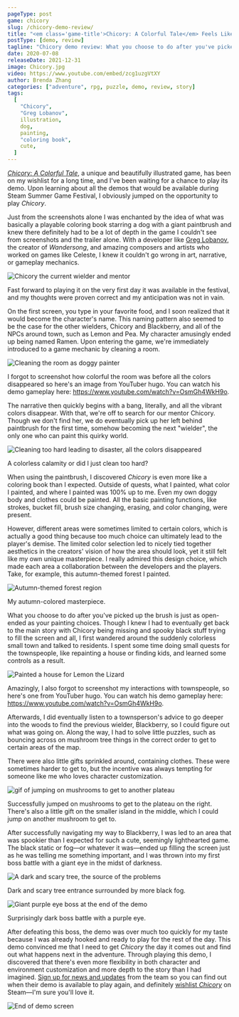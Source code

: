 ```yaml
---
pageType: post
game: chicory
slug: /chicory-demo-review/
title: "<em class='game-title'>Chicory: A Colorful Tale</em> Feels Like a Playable Coloring Book"
postType: [demo, review]
tagline: "Chicory demo review: What you choose to do after you've picked up the brush is as open-ended as your paintings. This demo convinced me I need to get Chicory the day it releases and find out what happens next in the adventure."
date: 2020-07-08
releaseDate: 2021-12-31
image: Chicory.jpg
video: https://www.youtube.com/embed/zcg1uzgVtXY
author: Brenda Zhang
categories: ["adventure", rpg, puzzle, demo, review, story]
tags:
  [
    "Chicory",
    "Greg Lobanov",
    illustration,
    dog,
    painting,
    "coloring book",
    cute,
  ]
---
```


[_Chicory: A Colorful Tale_](http://chicorygame.com/), a unique and beautifully illustrated game, has been on my wishlist for a long time, and I've been waiting for a chance to play its demo. Upon learning about all the demos that would be available during Steam Summer Game Festival, I obviously jumped on the opportunity to play _Chicory_.

Just from the screenshots alone I was enchanted by the idea of what was basically a playable coloring book starring a dog with a giant paintbrush and knew there definitely had to be a lot of depth in the game I couldn't see from screenshots and the trailer alone. With a developer like [Greg Lobanov](https://twitter.com/theBanov), the creator of _Wandersong_, and amazing composers and artists who worked on games like Celeste, I knew it couldn't go wrong in art, narrative, or gameplay mechanics.

![Chicory the current wielder and mentor][image0]

Fast forward to playing it on the very first day it was available in the festival, and my thoughts were proven correct and my anticipation was not in vain.

On the first screen, you type in your favorite food, and I soon realized that it would become the character's name. This naming pattern also seemed to be the case for the other wielders, Chicory and Blackberry, and all of the NPCs around town, such as Lemon and Pea. My character amusingly ended up being named Ramen. Upon entering the game, we're immediately introduced to a game mechanic by cleaning a room.

![Cleaning the room as doggy painter][image1]

<figcaption>I forgot to screenshot how colorful the room was before all the colors disappeared so here's an image from YouTuber hugo. You can watch his demo gameplay here: <a class="animated-link" href="https://www.youtube.com/watch?v=OsmGh4WkH9o">https://www.youtube.com/watch?v=OsmGh4WkH9o</a>.</figcaption>

The narrative then quickly begins with a bang, literally, and all the vibrant colors disappear. With that, we're off to search for our mentor Chicory. Though we don't find her, we do eventually pick up her left behind paintbrush for the first time, somehow becoming the next "wielder", the only one who can paint this quirky world.

![Cleaning too hard leading to disaster, all the colors disappeared][image2]

<figcaption>A colorless calamity or did I just clean too hard?</figcaption>

When using the paintbrush, I discovered _Chicory_ is even more like a coloring book than I expected. Outside of quests, what I painted, what color I painted, and where I painted was 100% up to me. Even my own doggy body and clothes could be painted. All the basic painting functions, like strokes, bucket fill, brush size changing, erasing, and color changing, were present.

However, different areas were sometimes limited to certain colors, which is actually a good thing because too much choice can ultimately lead to the player's demise. The limited color selection led to nicely tied together aesthetics in the creators' vision of how the area should look, yet it still felt like my own unique masterpiece. I really admired this design choice, which made each area a collaboration between the developers and the players. Take, for example, this autumn-themed forest I painted.

![Autumn-themed forest region][image3]

<figcaption>My autumn-colored masterpiece.</figcaption>

What you choose to do after you've picked up the brush is just as open-ended as your painting choices. Though I knew I had to eventually get back to the main story with Chicory being missing and spooky black stuff trying to fill the screen and all, I first wandered around the suddenly colorless small town and talked to residents. I spent some time doing small quests for the townspeople, like repainting a house or finding kids, and learned some controls as a result.

![Painted a house for Lemon the Lizard][image4]

<figcaption>Amazingly, I also forgot to screenshot my interactions with townspeople, so here's one from YouTuber hugo. You can watch his demo gameplay here: <a class="animated-link" href="https://www.youtube.com/watch?v=OsmGh4WkH9o">https://www.youtube.com/watch?v=OsmGh4WkH9o</a>.</figcaption>

Afterwards, I did eventually listen to a townsperson's advice to go deeper into the woods to find the previous wielder, Blackberry, so I could figure out what was going on. Along the way, I had to solve little puzzles, such as bouncing across on mushroom tree things in the correct order to get to certain areas of the map.

There were also little gifts sprinkled around, containing clothes. These were sometimes harder to get to, but the incentive was always tempting for someone like me who loves character customization.

![gif of jumping on mushrooms to get to another plateau][image5]

<figcaption>Successfully jumped on mushrooms to get to the plateau on the right. There's also a little gift on the smaller island in the middle, which I could jump on another mushroom to get to.</figcaption>

After successfully navigating my way to Blackberry, I was led to an area that was spookier than I expected for such a cute, seemingly lighthearted game. The black static or fog—or whatever it was—ended up filling the screen just as he was telling me something important, and I was thrown into my first boss battle with a giant eye in the midst of darkness.

![A dark and scary tree, the source of the problems][image6]

<figcaption>Dark and scary tree entrance surrounded by more black fog.</figcaption>

![Giant purple eye boss at the end of the demo][image7]

<figcaption>Surprisingly dark boss battle with a purple eye.</figcaption>

After defeating this boss, the demo was over much too quickly for my taste because I was already hooked and ready to play for the rest of the day. This demo convinced me that I need to get _Chicory_ the day it comes out and find out what happens next in the adventure. Through playing this demo, I discovered that there's even more flexibility in both character and environment customization and more depth to the story than I had imagined. [Sign up for news and updates](https://phantasmaburbia.us5.list-manage.com/subscribe?u=a6f910bba13c5e5644ebbfc72&id=88dec3e30f) from the team so you can find out when their demo is available to play again, and definitely [wishlist _Chicory_](https://store.steampowered.com/app/1123450/Chicory_A_Colorful_Tale/) on Steam—I'm sure you'll love it.

![End of demo screen][image8]

[image0]: ../../../images/post/chicory/Chicory0.png
[image1]: ../../../images/post/chicory/Chicory1.png
[image2]: ../../../images/post/chicory/Chicory2.png
[image3]: ../../../images/post/chicory/Chicory3.png
[image4]: ../../../images/post/chicory/Chicory4.png
[image5]: ../../../images/post/chicory/Chicory5.gif
[image6]: ../../../images/post/chicory/Chicory6.png
[image7]: ../../../images/post/chicory/Chicory7.png
[image8]: ../../../images/post/chicory/Chicory8.png
